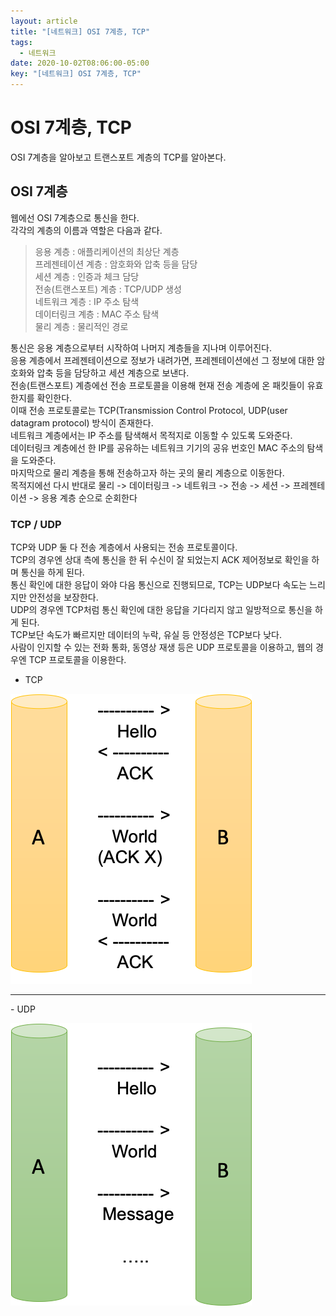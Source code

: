 ```yaml
---
layout: article
title: "[네트워크] OSI 7계층, TCP"
tags:
  - 네트워크
date: 2020-10-02T08:06:00-05:00
key: "[네트워크] OSI 7계층, TCP"
---
```


# OSI 7계층, TCP

OSI 7계층을 알아보고 트랜스포트 계층의 TCP를 알아본다.<br>

<!--more-->

## OSI 7계층

웹에선 OSI 7계층으로 통신을 한다.<br>
각각의 계층의 이름과 역할은 다음과 같다.<br>

> 응용 계층 : 애플리케이션의 최상단 계층<br>
> 프레젠테이션 계층 : 암호화와 압축 등을 담당<br>
> 세션 계층 : 인증과 체크 담당<br>
> 전송(트랜스포트) 계층 : TCP/UDP 생성<br>
> 네트워크 계층 : IP 주소 탐색<br>
> 데이터링크 계층 : MAC 주소 탐색<br>
> 물리 계층 : 물리적인 경로<br>

통신은 응용 계층으로부터 시작하여 나머지 계층들을 지나며 이루어진다.<br>
응용 계층에서 프레젠테이션으로 정보가 내려가면, 프레젠테이션에선 그 정보에 대한 암호화와 압축 등을 담당하고 세션 계층으로 보낸다.<br>
전송(트랜스포트) 계층에선 전송 프로토콜을 이용해 현재 전송 계층에 온 패킷들이 유효한지를 확인한다.<br>
이때 전송 프로토콜로는 TCP(Transmission Control Protocol, UDP(user datagram protocol) 방식이 존재한다.<br>
네트워크 계층에서는 IP 주소를 탐색해서 목적지로 이동할 수 있도록 도와준다.<br>
데이터링크 계층에선 한 IP를 공유하는 네트워크 기기의 공유 번호인 MAC 주소의 탐색을 도와준다.<br>
마지막으로 물리 계층을 통해 전송하고자 하는 곳의 물리 계층으로 이동한다.<br>
목적지에선 다시 반대로 물리 -> 데이터링크 -> 네트워크 -> 전송 -> 세션 -> 프레젠테이션 -> 응용 계층 순으로 순회한다

### TCP / UDP

TCP와 UDP 둘 다 전송 계층에서 사용되는 전송 프로토콜이다.<br>
TCP의 경우엔 상대 측에 통신을 한 뒤 수신이 잘 되었는지 ACK 제어정보로 확인을 하며 통신을 하게 된다.<br>
통신 확인에 대한 응답이 와야 다음 통신으로 진행되므로, TCP는 UDP보다 속도는 느리지만 안전성을 보장한다.<br>
UDP의 경우엔 TCP처럼 통신 확인에 대한 응답을 기다리지 않고 일방적으로 통신을 하게 된다.<br>
TCP보단 속도가 빠르지만 데이터의 누락, 유실 등 안정성은 TCP보다 낮다.<br>
사람이 인지할 수 있는 전화 통화, 동영상 재생 등은 UDP 프로토콜을 이용하고, 웹의 경우엔 TCP 프로토콜을 이용한다.<br>

- TCP<br>

![1](/assets/images/201002-1.png)
<hr>
- UDP<br>

![2](/assets/images/201002-2.png)